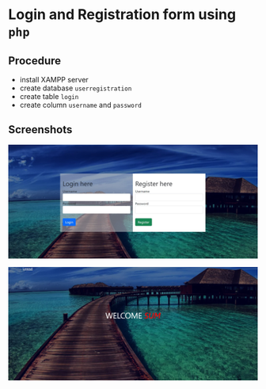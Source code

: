 # Login and Registration form using ```php```

## Procedure
- install XAMPP server
- create database ```userregistration```
- create table ```login```
- create column ```username``` and ```password```

## Screenshots
![alt text](https://github.com/alvon-X/login-registration/blob/main/ss1.jpg)

![alt text](https://github.com/alvon-X/login-registration/blob/main/ss2.jpg)